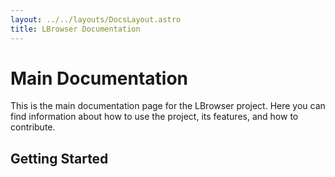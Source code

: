 ```yaml
---
layout: ../../layouts/DocsLayout.astro
title: LBrowser Documentation
---
```

# Main Documentation

This is the main documentation page for the LBrowser project. Here you can find information about how to use the project, its features, and how to contribute.

## Getting Started